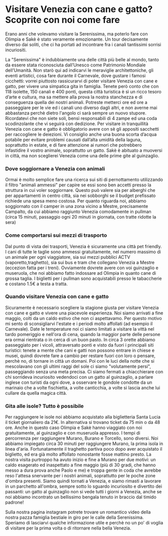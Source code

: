 # Visitare Venezia con cane e gatto? Scoprite con noi come fare 

Erano anni che volevamo visitare la Serenissima, ma poterlo fare con Olimpia e Sakè è stato veramente emozionante. Un tour decisamente diverso dai soliti, che ci ha portati ad incontrare fra i canali tantissimi sorrisi incuriositi. 

La "Serenissima" è indubbiamente una delle città più belle al mondo, tanto da essere stata riconosciuta dall’Unesco come Patrimonio Mondiale dell’Umanità. Non starò qui ad indicarvi le meraviglie architettoniche, gli eventi artistici, cosa fare durante il Carnevale, dove gustare i famosi cicchetti: vorrei piuttosto rassicurarvi di poter visitare Venezia con cane e gatto, per vivere una simpatica gita in famiglia. 
Tenete però conto che con 118 isolette, 150 canali e 400 ponti, questa città turistica è sì un ricco tesoro d’arte e cultura, ma sa mettere alla prova la nostra stanchezza e di conseguenza quella dei nostri animali.
Potreste metterci ore ed ore a passeggiare per le vie ed i canali uno diverso dagli altri, e non averne mai abbastanza perchè dietro l'angolo ci sarà sempre un nuovo stupore. Ricordatevi che non siete soli, bensì responsabili di 4 zampe ed una coda scodinzolante che vi seguirà con dedizione. 
Per visitare in tranquillità Venezia con cane e gatto è obbligatorio avere con sè gli appositi sacchetti per raccogliere le deiezioni. Vi consiglio anche una buona scorta d’acqua potabile per evitare problemi causati dall’alta umidità della laguna, soprattutto in estate, e di fare attenzione ai rumori che potrebbero infastidire il vostro animale, soprattutto un gatto. Sakè è abituato a muoversi in città, ma non sceglierei Venezia come una delle prime gite al guinzaglio. 

### Dove soggiornare a Venezia con animali

Ormai è molto semplice fare una ricerca sui siti di pernottamento utilizzando il filtro "animali ammessi" per capire se essi sono ben accetti presso la struttura in cui voler soggiornare. Questo può valere sia per alberghi che per appartamenti in centro città, sia nei sobborghi se il budget prefissato richiede una spesa meno costosa. 
Per quanto riguarda noi, abbiamo soggiornato con il camper in una zona vicino a Mestre, precisamente Campalto, da cui abbiamo raggiunto Venezia comodamente in pullman (circa 15 minuti, passaggio ogni 20 minuti in giornata, con tratte ridotte la sera)

### Come comportarsi sui mezzi di trasporto

Dal punto di vista dei trasporti, Venezia è sicuramente una città pet friendly. I cani di tutte le taglie sono ammessi gratuitamente, nel numero massimo di un animale per ogni viaggiatore, sia sui mezzi pubblici ACTV (vaporetto,traghetto), sia sui bus e tram che collegano Venezia a Mestre (eccezion fatta per i treni). Ovviamente dovrete avere con voi guinzaglio e museruola, che noi abbiamo fatto indossare ad Olimpia in quanto cane di grossa taglia.
I biglietti per i pullman sono acquistabili presso le tabaccherie e costano 1.5€ a testa a tratta.

### Quando visitare Venezia con cane e gatto 

Sicuramente è necessario scegliere la stagione giusta per visitare Venezia con cane e gatto e vivere una piacevole esperienza. Noi siamo arrivati a fine maggio, colti da un caldo estivo che non ci aspettavamo. Per questo motivo mi sento di sconsigliarvi l'estate e i periodi molto affollati (ad esempio il Carnevale). Date le temperature noi ci siamo limitati a visitare la vittà nel tardo pomeriggio e nell'ora di cena, quando la maggior parte delle persone era ormai rientrata o in cerca di un buon pasto. 
In circa 3 orette abbiamo passeggiato per i vicoli, attraversato ponti e visto da fuori i principali siti turistici: tenete a mente che cani e gatti non possono entrare in chiese e musei, quindi dovrete fare a cambio per restare fuori con loro o pensare, perchè no, di tornare in città un domani.
Poi con le luci della notte che si mescolavano con gli ultimi raggi del sole ci siamo "volutamente persi", passeggiando senza una meta precisa. Ci siamo fermati a chiacchierare con chi sorrideva incuriosito vedendoci con un gatto al guinzaglio, a parlare inglese con turisti da ogni dove, a osservare le gondole condotte da un marinaio che a volte fischietta, a volte canticchia, a volte si lascia anche lui cullare da quella magica città.

### Gita alle isole? Tutto è possibile

Per raggiungere le isole noi abbiamo acquistato alla biglietteria Santa Lucia il ticket giornaliero da 21€. In alternativa si trovano ticket da 75 min o da 48 ore. Anche in questo caso Olimpia e Sakè hanno viaggiato con noi gratuitamente, al guinzaglio e con museruola appresso.
I tempi di percorrenza per raggiungere Murano, Burano e Torcello, sono diversi. Noi abbiamo impiegato circa 30 minuti per raggiungere Murano, la prima isola in linea d'aria. Fortunatamente il traghetto partiva poco dopo aver acquistato il biglietto, ed era già molto affollato nonostante fosse mattino presto. 
La nostra visita purtroppo ha avuto inizio e fine a Murano per due motivi: un caldo esagerato ed inaspettato a fine maggio (più di 30 gradi, che hanno messo a dura prova anche Paolo e me) e troppa gente in coda che avrebbe reso l'attesa snervante per i nostri animali, soprattutto per le poche zone d'ombra presenti. 
Siamo quindi tornati a Venezia, e siamo rimasti a lavorare in un parchetto all'ombra, sempre sotto lo sguardo incuriosito e divertito dei passanti: un gatto al guinzaglio non si vede tutti i giorni a Venezia, anche se noi abbiamo incontrato un bellissimo bengala tenuto in braccio dal timido padrone! 

Sulla nostra pagina instagram potrete trovare un romantico video della nostra pazza famiglia bestiale in giro per le calle della Serenissima. 
Speriamo di lasciarvi qualche informazione utile e perchè no un po' di voglia di visitare per la prima volta o di ritornare nella bella Venezia. 


